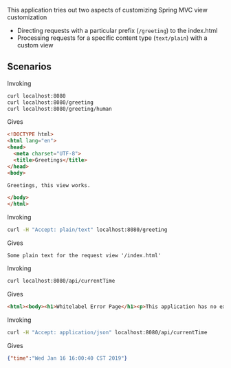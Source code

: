 
This application tries out two aspects of customizing Spring MVC view customization
- Directing requests with a particular prefix (`/greeting`) to the index.html
- Processing requests for a specific content type (`text/plain`) with a custom view

## Scenarios

Invoking
```bash
curl localhost:8080
curl localhost:8080/greeting
curl localhost:8080/greeting/human
```

Gives
```html
<!DOCTYPE html>
<html lang="en">
<head>
  <meta charset="UTF-8">
  <title>Greetings</title>
</head>
<body>

Greetings, this view works.

</body>
</html>
```

Invoking
```bash
curl -H "Accept: plain/text" localhost:8080/greeting
```

Gives
```
Some plain text for the request view '/index.html'
```

Invoking
```bash
curl localhost:8080/api/currentTime
```

Gives
```html
<html><body><h1>Whitelabel Error Page</h1><p>This application has no explicit mapping for /error, so you are seeing this as a fallback.</p><div id='created'>Wed Jan 16 16:00:26 CST 2019</div><div>There was an unexpected error (type=Not Acceptable, status=406).</div><div>Could not find acceptable representation</div></body></html>
```

Invoking
```bash
curl -H "Accept: application/json" localhost:8080/api/currentTime
```

Gives
```json
{"time":"Wed Jan 16 16:00:40 CST 2019"}
```

